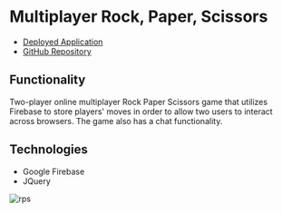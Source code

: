 # Multiplayer Rock, Paper, Scissors

* [Deployed Application](https://rockpaperscissors-multiplayer.herokuapp.com/)
* [GitHub Repository](https://github.com/colinmcdaniel/RPS-Multiplayer)

## Functionality

Two-player online multiplayer Rock Paper Scissors game that utilizes Firebase to store players' moves in order to allow two users to interact across browsers. The game also has a chat functionality.

## Technologies

* Google Firebase
* JQuery

![rps](https://cloud.githubusercontent.com/assets/18273101/21714884/26f3c242-d3b6-11e6-86f9-7a6946f88aee.gif)
